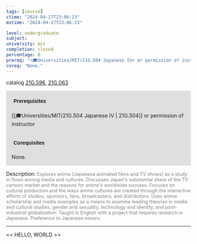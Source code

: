 ```yaml
---
tags: [course]
ctime: "2024-04-17T23:06:23"
mstime: "2024-04-17T23:06:23"

level: undergraduate
subject: 
university: mit
completion: closed
percentage: 0
prereq: "<🎓Universities/MIT/21G.504 Japanese IV> or permission of instructor"
coreq: "None."
---
```


catalog [21G.596](http://student.mit.edu/catalog/m21Gf.html#21G.596), [21G.063](http://student.mit.edu/catalog/m21Ga.html#21G.063)

<span style="display: block; padding: 15px; background-color: rgb(100, 100, 100, 0.2);"><font id="m_prereq2220_0" style="display: block; font-family: Arial, sans-serif; font-weight: bold; padding: 5px">Prerequisites</font><br><span id="prereq2220_0">[[🎓Universities/MIT/21G.504 Japanese IV | 21G.504]] or permission of instructor</span></span>
<span style="display: block; padding: 15px; background-color: rgb(100, 100, 100, 0.2);"><font id="m_coreq2220_0" style="display: block; font-family: Arial, sans-serif; font-weight: bold; padding: 5px">Corequisites</font><br><span id="coreq2220_0">None.</span></span>

<font style="">Description:</font>
<font style="color: grey; font-size: 0.8rem;">Explores anime (Japanese animated films and TV shows) as a study in flows among media and cultures. Discusses Japan's substantial share of the TV cartoon market and the reasons for anime's worldwide success. Focuses on cultural production and the ways anime cultures are created through the interactive efforts of studios, sponsors, fans, broadcasters, and distributors. Uses anime scholarship and media examples as a means to examine leading theories in media and cultural studies, gender and sexuality, technology and identity, and post-industrial globalization. Taught in English with a project that requires research in Japanese. Preference to Japanese minors.</font>



---

<< HELLO, WORLD >>
